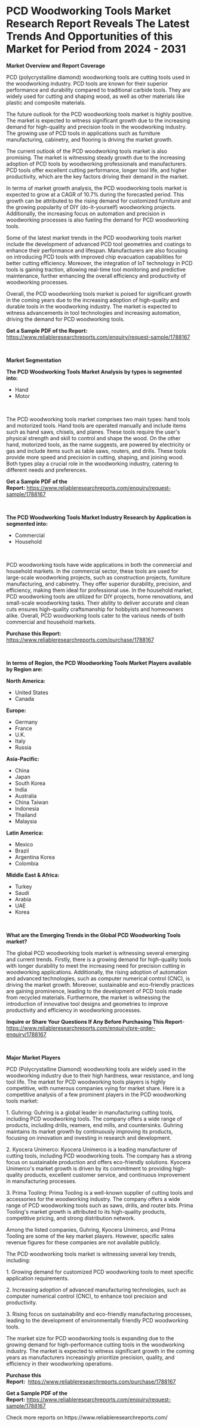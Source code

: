 <p><h1>PCD Woodworking Tools Market Research Report Reveals The Latest Trends And Opportunities of this Market for Period from 2024 - 2031</h1></p><p><strong>Market Overview and Report Coverage</strong></p>
<p><p>PCD (polycrystalline diamond) woodworking tools are cutting tools used in the woodworking industry. PCD tools are known for their superior performance and durability compared to traditional carbide tools. They are widely used for cutting and shaping wood, as well as other materials like plastic and composite materials.</p><p>The future outlook for the PCD woodworking tools market is highly positive. The market is expected to witness significant growth due to the increasing demand for high-quality and precision tools in the woodworking industry. The growing use of PCD tools in applications such as furniture manufacturing, cabinetry, and flooring is driving the market growth.</p><p>The current outlook of the PCD woodworking tools market is also promising. The market is witnessing steady growth due to the increasing adoption of PCD tools by woodworking professionals and manufacturers. PCD tools offer excellent cutting performance, longer tool life, and higher productivity, which are the key factors driving their demand in the market.</p><p>In terms of market growth analysis, the PCD woodworking tools market is expected to grow at a CAGR of 10.7% during the forecasted period. This growth can be attributed to the rising demand for customized furniture and the growing popularity of DIY (do-it-yourself) woodworking projects. Additionally, the increasing focus on automation and precision in woodworking processes is also fueling the demand for PCD woodworking tools.</p><p>Some of the latest market trends in the PCD woodworking tools market include the development of advanced PCD tool geometries and coatings to enhance their performance and lifespan. Manufacturers are also focusing on introducing PCD tools with improved chip evacuation capabilities for better cutting efficiency. Moreover, the integration of IoT technology in PCD tools is gaining traction, allowing real-time tool monitoring and predictive maintenance, further enhancing the overall efficiency and productivity of woodworking processes.</p><p>Overall, the PCD woodworking tools market is poised for significant growth in the coming years due to the increasing adoption of high-quality and durable tools in the woodworking industry. The market is expected to witness advancements in tool technologies and increasing automation, driving the demand for PCD woodworking tools.</p></p>
<p><strong>Get a Sample PDF of the Report:</strong> <a href="https://www.reliableresearchreports.com/enquiry/request-sample/1788167">https://www.reliableresearchreports.com/enquiry/request-sample/1788167</a></p>
<p>&nbsp;</p>
<p><strong>Market Segmentation</strong></p>
<p><strong>The PCD Woodworking Tools Market Analysis by types is segmented into:</strong></p>
<p><ul><li>Hand</li><li>Motor</li></ul></p>
<p>&nbsp;</p>
<p><p>The PCD woodworking tools market comprises two main types: hand tools and motorized tools. Hand tools are operated manually and include items such as hand saws, chisels, and planes. These tools require the user's physical strength and skill to control and shape the wood. On the other hand, motorized tools, as the name suggests, are powered by electricity or gas and include items such as table saws, routers, and drills. These tools provide more speed and precision in cutting, shaping, and joining wood. Both types play a crucial role in the woodworking industry, catering to different needs and preferences.</p></p>
<p><strong>Get a Sample PDF of the Report:</strong>&nbsp;<a href="https://www.reliableresearchreports.com/enquiry/request-sample/1788167">https://www.reliableresearchreports.com/enquiry/request-sample/1788167</a></p>
<p>&nbsp;</p>
<p><strong>The PCD Woodworking Tools Market Industry Research by Application is segmented into:</strong></p>
<p><ul><li>Commercial</li><li>Household</li></ul></p>
<p>&nbsp;</p>
<p><p>PCD woodworking tools have wide applications in both the commercial and household markets. In the commercial sector, these tools are used for large-scale woodworking projects, such as construction projects, furniture manufacturing, and cabinetry. They offer superior durability, precision, and efficiency, making them ideal for professional use. In the household market, PCD woodworking tools are utilized for DIY projects, home renovations, and small-scale woodworking tasks. Their ability to deliver accurate and clean cuts ensures high-quality craftsmanship for hobbyists and homeowners alike. Overall, PCD woodworking tools cater to the various needs of both commercial and household markets.</p></p>
<p><strong>Purchase this Report:</strong>&nbsp; <a href="https://www.reliableresearchreports.com/purchase/1788167">https://www.reliableresearchreports.com/purchase/1788167</a></p>
<p>&nbsp;</p>
<p><strong>In terms of Region, the PCD Woodworking Tools Market Players available by Region are:</strong></p>
<p>
    <p> <strong> North America: </strong>
        <ul>
            <li>United States</li>
            <li>Canada</li>
        </ul>
        </p> 
    <p> <strong> Europe: </strong>
        <ul>
            <li>Germany</li>
            <li>France</li>
            <li>U.K.</li>
            <li>Italy</li>
            <li>Russia</li>
        </ul>
        </p> 
    <p> <strong> Asia-Pacific: </strong>
        <ul>
            <li>China</li>
            <li>Japan</li>
            <li>South Korea</li>
            <li>India</li>
            <li>Australia</li>
            <li>China Taiwan</li>
            <li>Indonesia</li>
            <li>Thailand</li>
            <li>Malaysia</li>
        </ul>
        </p> 
    <p> <strong> Latin America: </strong>
        <ul>
            <li>Mexico</li>
            <li>Brazil</li>
            <li>Argentina Korea</li>
            <li>Colombia</li>
        </ul>
        </p> 
    <p> <strong> Middle East & Africa: </strong>
        <ul>
            <li>Turkey</li>
            <li>Saudi</li>
            <li>Arabia</li>
            <li>UAE</li>
            <li>Korea</li>
        </ul>
    </p>
    </p>
<p>&nbsp;</p>
<p><strong>What are the Emerging Trends in the Global PCD Woodworking Tools market?</strong></p>
<p><p>The global PCD woodworking tools market is witnessing several emerging and current trends. Firstly, there is a growing demand for high-quality tools with longer durability to meet the increasing need for precision cutting in woodworking applications. Additionally, the rising adoption of automation and advanced technologies, such as computer numerical control (CNC), is driving the market growth. Moreover, sustainable and eco-friendly practices are gaining prominence, leading to the development of PCD tools made from recycled materials. Furthermore, the market is witnessing the introduction of innovative tool designs and geometries to improve productivity and efficiency in woodworking processes.</p></p>
<p><strong>Inquire or Share Your Questions If Any Before Purchasing This Report</strong>- <a href="https://www.reliableresearchreports.com/enquiry/pre-order-enquiry/1788167">https://www.reliableresearchreports.com/enquiry/pre-order-enquiry/1788167</a></p>
<p>&nbsp;</p>
<p><strong>Major Market Players</strong></p>
<p><p>PCD (Polycrystalline Diamond) woodworking tools are widely used in the woodworking industry due to their high hardness, wear resistance, and long tool life. The market for PCD woodworking tools players is highly competitive, with numerous companies vying for market share. Here is a competitive analysis of a few prominent players in the PCD woodworking tools market:</p><p>1. Guhring: Guhring is a global leader in manufacturing cutting tools, including PCD woodworking tools. The company offers a wide range of products, including drills, reamers, end mills, and countersinks. Guhring maintains its market growth by continuously improving its products, focusing on innovation and investing in research and development.</p><p>2. Kyocera Unimerco: Kyocera Unimerco is a leading manufacturer of cutting tools, including PCD woodworking tools. The company has a strong focus on sustainable production and offers eco-friendly solutions. Kyocera Unimerco's market growth is driven by its commitment to providing high-quality products, excellent customer service, and continuous improvement in manufacturing processes.</p><p>3. Prima Tooling: Prima Tooling is a well-known supplier of cutting tools and accessories for the woodworking industry. The company offers a wide range of PCD woodworking tools such as saws, drills, and router bits. Prima Tooling's market growth is attributed to its high-quality products, competitive pricing, and strong distribution network.</p><p>Among the listed companies, Guhring, Kyocera Unimerco, and Prima Tooling are some of the key market players. However, specific sales revenue figures for these companies are not available publicly.</p><p>The PCD woodworking tools market is witnessing several key trends, including:</p><p>1. Growing demand for customized PCD woodworking tools to meet specific application requirements.</p><p>2. Increasing adoption of advanced manufacturing technologies, such as computer numerical control (CNC), to enhance tool precision and productivity.</p><p>3. Rising focus on sustainability and eco-friendly manufacturing processes, leading to the development of environmentally friendly PCD woodworking tools.</p><p>The market size for PCD woodworking tools is expanding due to the growing demand for high-performance cutting tools in the woodworking industry. The market is expected to witness significant growth in the coming years as manufacturers increasingly prioritize precision, quality, and efficiency in their woodworking operations.</p></p>
<p><strong>Purchase this Report:</strong>&nbsp;&nbsp;<a href="https://www.reliableresearchreports.com/purchase/1788167">https://www.reliableresearchreports.com/purchase/1788167</a></p>
<p></p>
<p><strong>Get a Sample PDF of the Report:</strong>&nbsp;<a href="https://www.reliableresearchreports.com/enquiry/request-sample/1788167">https://www.reliableresearchreports.com/enquiry/request-sample/1788167</a></p>
<p>Check more reports on https://www.reliableresearchreports.com/</p>